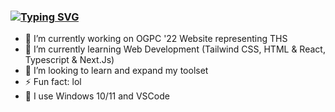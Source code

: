 ### [![Typing SVG](https://readme-typing-svg.herokuapp.com?color=%2310C2F0&vCenter=true&lines=Hi%2C+I'm+James+%F0%9F%91%8B)](https://git.io/typing-svg)


- 🔭 I’m currently working on OGPC '22 Website representing THS
- 🌱 I’m currently learning Web Development (Tailwind CSS, HTML & React, Typescript & Next.Js)
- 🤔 I’m looking to learn and expand my toolset
- ⚡ Fun fact: lol
- 🎈 I use Windows 10/11 and VSCode

<!--START_SECTION:activity-->




<!--END_SECTION:activity-->
